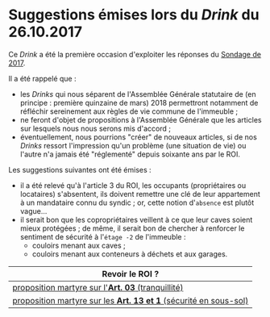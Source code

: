 # Suggestions émises lors du *Drink* du 26.10.2017

Ce *Drink* a été la première occasion d'exploiter les réponses du [Sondage de 2017](https://goo.gl/forms/fIdhrp0iJgdRNojq2).

Il a été rappelé que :

* les *Drinks* qui nous séparent de l'Assemblée Générale statutaire de (en principe : première quinzaine de mars) 2018 permettront notamment de réfléchir sereinement aux règles de vie commune de l'immeuble ;
* ne feront d'objet de propositions à l'Assemblée Générale que les articles sur lesquels nous nous serons mis d'accord ;
* éventuellement, nous pourrions "créer" de nouveaux articles, si de nos *Drinks* ressort l'impression qu'un problème (une situation de vie) ou l'autre n'a jamais été "réglementé" depuis soixante ans par le ROI.

Les suggestions suivantes  ont été émises :

* il a été relevé qu'à l'article 3 du ROI, les occupants (propriétaires ou locataires) s'absentent, ils doivent remettre une clé de leur appartement à un mandataire connu du syndic ; or, cette notion d'`absence` est plutôt vague...  
* il serait bon que les copropriétaires veillent à ce que leur caves soient mieux protégées ; de même, il serait bon de chercher à renforcer le sentiment de sécurité à l'`étage -2` de l'immeuble :  
	* couloirs menant aux caves ;
	* couloirs menant aux conteneurs à déchets et aux garages.

| Revoir le ROI ? |
| --- |
| [proposition martyre sur l'**Art. 03** (tranquillité)](Art_03.md) |
| [proposition martyre sur les **Art. 13 et 1** (sécurité en sous-sol)](Art_13_et_21.md) |

